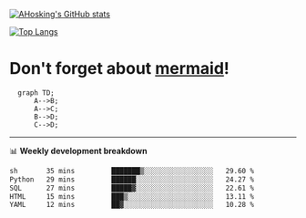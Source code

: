 [![AHosking's GitHub stats](https://github-readme-stats.vercel.app/api?username=ahosking&count_private=true&show_icons=true&theme=onedark&hide_rank=true&include_all_commits=true)](https://github.com/ahosking)

[![Top Langs](https://github-readme-stats.vercel.app/api/top-langs/?username=ahosking&layout=compact&theme=onedark)](https://github.com/ahosking)


# Don't forget about [mermaid](https://github.blog/2022-02-14-include-diagrams-markdown-files-mermaid/)!

```mermaid
  graph TD;
      A-->B;
      A-->C;
      B-->D;
      C-->D;
```
-------

📊 **Weekly development breakdown**

<!--START_SECTION:waka-->

```txt
sh       35 mins         ███████▒░░░░░░░░░░░░░░░░░   29.60 %
Python   29 mins         ██████░░░░░░░░░░░░░░░░░░░   24.27 %
SQL      27 mins         █████▓░░░░░░░░░░░░░░░░░░░   22.61 %
HTML     15 mins         ███▒░░░░░░░░░░░░░░░░░░░░░   13.11 %
YAML     12 mins         ██▓░░░░░░░░░░░░░░░░░░░░░░   10.28 %
```

<!--END_SECTION:waka-->
